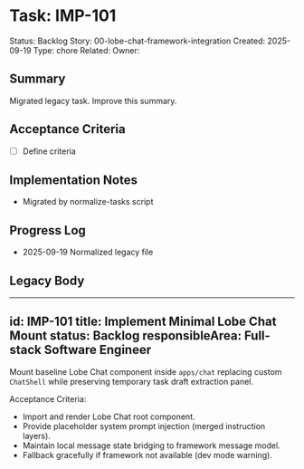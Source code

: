 # Task: IMP-101
Status: Backlog
Story: 00-lobe-chat-framework-integration
Created: 2025-09-19
Type: chore
Related:
Owner:

## Summary
Migrated legacy task. Improve this summary.

## Acceptance Criteria
- [ ] Define criteria

## Implementation Notes
- Migrated by normalize-tasks script

## Progress Log
- 2025-09-19 Normalized legacy file

## Legacy Body

---
id: IMP-101
title: Implement Minimal Lobe Chat Mount
status: Backlog
responsibleArea: Full-stack Software Engineer
---
Mount baseline Lobe Chat component inside `apps/chat` replacing custom `ChatShell` while preserving temporary task draft extraction panel.

Acceptance Criteria:
- Import and render Lobe Chat root component.
- Provide placeholder system prompt injection (merged instruction layers).
- Maintain local message state bridging to framework message model.
- Fallback gracefully if framework not available (dev mode warning).
